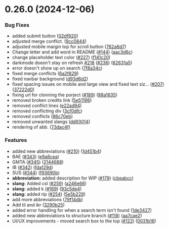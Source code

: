 # 0.26.0 (2024-12-06)


### Bug Fixes

* added submit button ([02df920](https://github.com/avoznes1/Abbreve/commit/02df9204cd353cc16dcf636355e5d198d1e54e0b))
* adjusted merge conflict. ([9cc0844](https://github.com/avoznes1/Abbreve/commit/9cc0844980140aee9f2a49c06cf7b93677becd59))
* adjusted mobile margin top for scroll button ([762a6d7](https://github.com/avoznes1/Abbreve/commit/762a6d7012df32f7ceb2bf237ebd4edd5e1962f6))
* Change letter and add word in README ([#144](https://github.com/avoznes1/Abbreve/issues/144)) ([aac3d6c](https://github.com/avoznes1/Abbreve/commit/aac3d6c6533044dfc8d82d7c4a945a7c8c1f042f))
* change placeholder text color ([#227](https://github.com/avoznes1/Abbreve/issues/227)) ([f141c20](https://github.com/avoznes1/Abbreve/commit/f141c2008032f88473a87917a5c205a95ede87b3))
* darkmode doesn't stay on refresh [#218](https://github.com/avoznes1/Abbreve/issues/218) ([#236](https://github.com/avoznes1/Abbreve/issues/236)) ([62631a5](https://github.com/avoznes1/Abbreve/commit/62631a539271c5673f97519bed1d905ccfc2daf7))
* error doesn't show up on search ([7f8a34c](https://github.com/avoznes1/Abbreve/commit/7f8a34c0955494defdb69494bc05dc534e41c89c))
* fixed merge conflicts ([6a2f829](https://github.com/avoznes1/Abbreve/commit/6a2f829cb42c7bab01f27218b777d8f0fb4adc53))
* fixed navbar background ([d93d6d2](https://github.com/avoznes1/Abbreve/commit/d93d6d27a568c001f178c5011c805fa0d2b18142))
* fixed spacing issues on mobile and large view and fixed text siz… ([#207](https://github.com/avoznes1/Abbreve/issues/207)) ([37222d0](https://github.com/avoznes1/Abbreve/commit/37222d053fa7aa2ad789eb2ed50255b319ff4341))
* fixing url for clonning the porject ([#189](https://github.com/avoznes1/Abbreve/issues/189)) ([88a1635](https://github.com/avoznes1/Abbreve/commit/88a163529e73daee349ea101708783b96fb9cfc2))
* removed broken credits link ([5e51196](https://github.com/avoznes1/Abbreve/commit/5e51196da3b473198b54b8a00950c6a6386dd6a9))
* removed conflict lines ([e22ad94](https://github.com/avoznes1/Abbreve/commit/e22ad94c9398832060d8b582cb80ccb46ee701cc))
* removed conflicting div ([3cf0dfc](https://github.com/avoznes1/Abbreve/commit/3cf0dfc6c865475c3aa7572d9280e7e315783ebe))
* removed conflicts ([86c70eb](https://github.com/avoznes1/Abbreve/commit/86c70ebaa283dbd5aeefed239946f67d894f29d2))
* removed unwanted slangs ([dd93014](https://github.com/avoznes1/Abbreve/commit/dd930148bd01427f9aa3bc3858d27b118d6443a4))
* rendering of abb. ([73dac4f](https://github.com/avoznes1/Abbreve/commit/73dac4f24ee7eee21c1d8205940f6a2b78e66504))


### Features

* added new abbreviations ([#210](https://github.com/avoznes1/Abbreve/issues/210)) ([1d451b4](https://github.com/avoznes1/Abbreve/commit/1d451b4df69b85e4de80a4c40a73a4256d01d0b3))
* BAE ([#343](https://github.com/avoznes1/Abbreve/issues/343)) ([e9a8cea](https://github.com/avoznes1/Abbreve/commit/e9a8cea485f7a2f4380bb259c439bf5b171bae0c))
* GMTA ([#345](https://github.com/avoznes1/Abbreve/issues/345)) ([2144688](https://github.com/avoznes1/Abbreve/commit/214468801ed22f1e6143de51f2f92e817ebfb80b))
* IB ([#342](https://github.com/avoznes1/Abbreve/issues/342)) ([fda129d](https://github.com/avoznes1/Abbreve/commit/fda129dac740974e6b91befe4ead14066004a1ab))
* SUS ([#344](https://github.com/avoznes1/Abbreve/issues/344)) ([f93690b](https://github.com/avoznes1/Abbreve/commit/f93690b8781e3d9aaa082eabdc2cc5c51aa8203b))
* **abbreviation:** added description for WIP ([#179](https://github.com/avoznes1/Abbreve/issues/179)) ([cbeabcc](https://github.com/avoznes1/Abbreve/commit/cbeabcc4369ed3bf120690483eb3dc43242a0537))
* **slang:** Added csl ([#259](https://github.com/avoznes1/Abbreve/issues/259)) ([a246e68](https://github.com/avoznes1/Abbreve/commit/a246e68b94f3c93fa141ed2fc9ba7ebd36bf2324))
* **slang:** added k ([#169](https://github.com/avoznes1/Abbreve/issues/169)) ([93c5de4](https://github.com/avoznes1/Abbreve/commit/93c5de4d8220e988c419c54140bea3e753f7700b))
* **slang:** added rip ([#254](https://github.com/avoznes1/Abbreve/issues/254)) ([5e5b229](https://github.com/avoznes1/Abbreve/commit/5e5b22969b9353affa3659572787775451bda052))
* add more abbreviations ([79f14db](https://github.com/avoznes1/Abbreve/commit/79f14db3ad37a6f1dc73be9b77f28e48b570a0fb))
* Add til and ikr ([3290b25](https://github.com/avoznes1/Abbreve/commit/3290b251bd1450ca7b2e2834a8422b9f08b23493))
* added error handling for when a search term isn't found ([1de3427](https://github.com/avoznes1/Abbreve/commit/1de34272020e34b4708fc853b0851d165c507a89))
* added new abbreviations to structure branch ([#118](https://github.com/avoznes1/Abbreve/issues/118)) ([aa7cae2](https://github.com/avoznes1/Abbreve/commit/aa7cae2c0936caf44eb9785304321703a4cd9aad))
* UI/UX improvements - moved search box to the top ([#122](https://github.com/avoznes1/Abbreve/issues/122)) ([0031b16](https://github.com/avoznes1/Abbreve/commit/0031b160f91cc3906d9fd6ed91bed6f66141276a))



